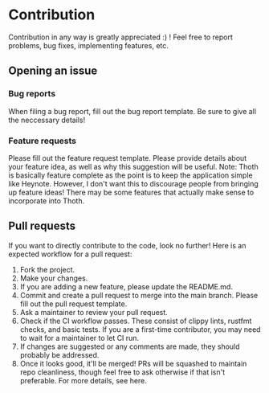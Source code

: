 # Contribution

Contribution in any way is greatly appreciated :) ! Feel free to report problems, bug fixes, implementing features, etc.

## Opening an issue

### Bug reports

When filing a bug report, fill out the bug report template. Be sure to give all the neccessary details! 

### Feature requests

Please fill out the feature request template. Please provide details about your feature idea, as well as why this suggestion will be useful.
Note: Thoth is basically feature complete as the point is to keep the application simple like Heynote. However, I don't want this to discourage people from bringing up feature ideas! There may be some features that actually make sense to incorporate into Thoth.

## Pull requests

If you want to directly contribute to the code, look no further! Here is an expected workflow for a pull request:

1. Fork the project.
2. Make your changes.
3. If you are adding a new feature, please update the README.md.
4. Commit and create a pull request to merge into the main branch. Please fill out the pull request template.
5. Ask a maintainer to review your pull request.
6. Check if the CI workflow passes. These consist of clippy lints, rustfmt checks, and basic tests. If you are a first-time contributor, you may need to wait for a maintainer to let CI run.
7. If changes are suggested or any comments are made, they should probably be addressed.
8. Once it looks good, it'll be merged! PRs will be squashed to maintain repo cleanliness, though feel free to ask otherwise if that isn't preferable.
For more details, see here.

